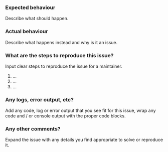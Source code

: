 <!--
    Issue template based on the following templates:
    * https://raw.githubusercontent.com/theos/theos/master/.github/ISSUE_TEMPLATE.md
    * https://raw.githubusercontent.com/EddyVerbruggen/Toast-PhoneGap-Plugin/master/issue_template.md
-->

### Expected behaviour

Describe what should happen.

### Actual behaviour

Describe what happens instead and why is it an issue.

### What are the steps to reproduce this issue?

Input clear steps to reproduce the issue for a maintainer.

1. ...
2. ...
3. ...

### Any logs, error output, etc?

Add any code, log or error output that you see fit for this issue, wrap any code
and / or console output with the proper code blocks.

### Any other comments?

Expand the issue with any details you find appropriate to solve or reproduce it.
